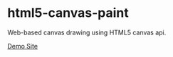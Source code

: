 # html5-canvas-paint

Web-based canvas drawing using HTML5 canvas api.

[Demo Site](https://anthonytietjen.github.io/html5-canvas-paint/)
